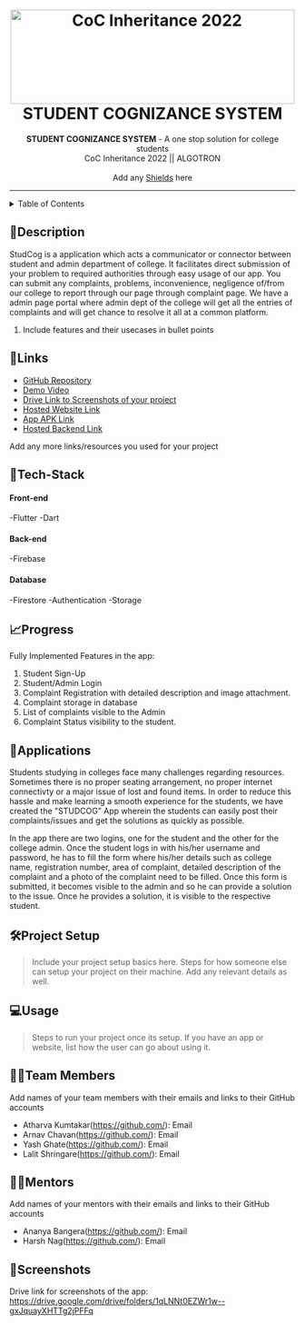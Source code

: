 <h1 align="center">
  <a href="https://github.com/CommunityOfCoders/Inheritance-2022">
    <img src="https://res.cloudinary.com/dn6vz8exv/image/upload/v1665664791/inh_zzefoy.jpg" alt="CoC Inheritance 2022" width="500" height="166">
  </a>
  <br>
  STUDENT COGNIZANCE SYSTEM
</h1>

<div align="center">
   <strong>STUDENT COGNIZANCE SYSTEM</strong> - A one stop solution for college students<br>
  CoC Inheritance 2022 || ALGOTRON <br> <br>
  Add any <a href="https://shields.io/">Shields</a> here
</div>
<hr>

<details>
<summary>Table of Contents</summary>

- [Description](#description)
- [Links](#links)
- [Tech Stack](#tech-stack)
- [Progress](#progress)
- [Future Scope](#future-scope)
- [Applications](#applications)
- [Project Setup](#project-setup)
- [Usage](#usage)
- [Team Members](#team-members)
- [Mentors](#mentors)
- [Screenshots](#screenshots)

</details>

## 📝Description
StudCog is a application which acts a communicator or connector between student and admin department of college. It facilitates direct submission of your problem to required authorities through easy usage of our app. You can submit any complaints, problems, inconvenience, negligence of/from our college to report through our page through complaint page. We have a admin page portal where admin dept of the college will get all the entries of complaints and will get chance to resolve it all at a common platform.
1. Include features and their usecases in bullet points

## 🔗Links

- [GitHub Repository](https://github.com/vjtiarnav/StudCog)
- [Demo Video](https://drive.google.com/drive/folders/1q6EPie0CjLcBOpckF6FbCS8QBit0uNEm)
- [Drive Link to Screenshots of your project](https://drive.google.com/drive/folders/1qLNNt0EZWr1w--gxJquayXHTTg2jPFFq)
- [Hosted Website Link]()
- [App APK Link]()
- [Hosted Backend Link]()

Add any more links/resources you used for your project

## 🤖Tech-Stack

#### Front-end
-Flutter
-Dart

#### Back-end
-Firebase 

#### Database
-Firestore 
-Authentication
-Storage

## 📈Progress

Fully Implemented Features in the app:

1. Student Sign-Up
2. Student/Admin Login
3. Complaint Registration with detailed description and image attachment.
4. Complaint storage in database 
5. List of complaints visible to the Admin
6. Complaint Status visibility to the student.

## 💸Applications

Students studying in colleges face many challenges regarding resources. Sometimes there is no proper seating arrangement, no proper internet connectivty or a major issue of lost and found items. In order to reduce this hassle and make learning a smooth experience for the students, we have created the "STUDCOG" App wherein the students can easily post their complaints/issues and get the solutions as quickly as possible.

In the app there are two logins, one for the student and the other for the college admin. Once the student logs in with his/her username and password, he has to fill the form where his/her details such as college name, registration number, area of complaint, detailed description of the complaint and a photo of the complaint need to be filled. Once this form is submitted, it becomes visible to the admin and so he can provide a solution to the issue. Once he provides a solution, it is visible to the respective student.

## 🛠Project Setup

>Include your project setup basics here. Steps for how someone else can setup your project on their machine. Add any relevant details as well.

## 💻Usage

>Steps to run your project once its setup. If you have an app or website, list how the user can go about using it.

## 👨‍💻Team Members

Add names of your team members with their emails and links to their GitHub accounts

- Atharva Kumtakar(https://github.com/): Email 
- Arnav Chavan(https://github.com/): Email 
- Yash Ghate(https://github.com/): Email 
- Lalit Shringare(https://github.com/): Email 

## 👨‍🏫Mentors

Add names of your mentors with their emails and links to their GitHub accounts

- Ananya Bangera(https://github.com/): Email 
- Harsh Nag(https://github.com/): Email 

## 📱Screenshots
Drive link for screenshots of the app:
https://drive.google.com/drive/folders/1qLNNt0EZWr1w--gxJquayXHTTg2jPFFq
